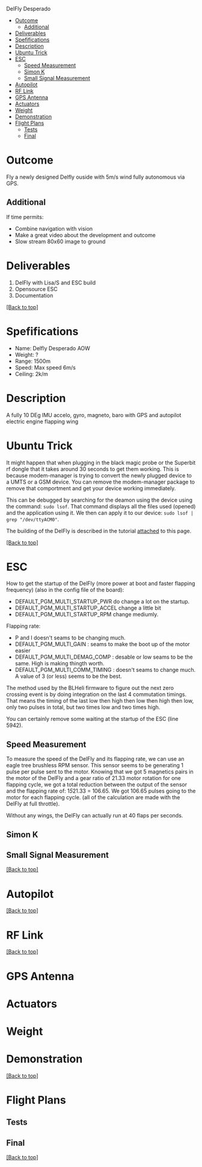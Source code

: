 DelFly Desperado

- [Outcome](#outcome)
  * [Additional](#additional)
- [Deliverables](#deliverables)
- [Spefifications](#spefifications)
- [Description](#description)
- [Ubuntu Trick](#ubuntu-trick)
- [ESC](#esc)
  * [Speed Measurement](#speed-measurement)
  * [Simon K](#simon-k)
  * [Small Signal Measurement](#small-signal-measurement)
- [Autopilot](#autopilot)
- [RF Link](#rf-link)
- [GPS Antenna](#gps-antenna)
- [Actuators](#actuators)
- [Weight](#weight)
- [Demonstration](#demonstration)
- [Flight Plans](#flight-plans)
  * [Tests](#tests)
  * [Final](#final)

# Outcome
Fly a newly designed Delfly ouside with 5m/s wind fully autonomous via GPS.
## Additional
If time permits:
* Combine navigation with vision
* Make a great video about the development and outcome
* Slow stream 80x60 image to ground

# Deliverables
1. DelFly with Lisa/S and ESC build
1. Opensource ESC
1. Documentation

<a href="#top">[Back to top]</a>

# Spefifications
* Name: Delfly Desperado AOW 
* Weight: ?
* Range: 1500m 
* Speed: Max speed 6m/s 
* Ceiling: 2k/m

# Description
A fully 10 DEg IMU accelo, gyro, magneto, baro with GPS and autopilot electric engine flapping wing

# Ubuntu Trick
It might happen that when plugging in the black magic probe or the Superbit rf dongle that it takes around 30 seconds to get them working. This is because modem-manager is trying to convert the newly plugged device to a UMTS or a GSM device. You can remove the modem-manager package to remove that comportment and get your device working immediately.

This can be debugged by searching for the deamon using the device using the command: `sudo lsof`. That command displays all the files used (opened) and the application using it. We then can apply it to our device: `sudo lsof | grep "/dev/ttyACM0"`.

The building of the DelFly is described in the tutorial [attached]() to this page.

<a href="#top">[Back to top]</a>

# ESC
How to get the startup of the DelFly (more power at boot and faster flapping frequency) (also in the config file of the board):
* DEFAULT_PGM_MULTI_STARTUP_PWR do change a lot on the startup.
* DEFAULT_PGM_MULTI_STARTUP_ACCEL change a little bit
* DEFAULT_PGM_MULTI_STARTUP_RPM change mediumly.

Flapping rate:
* P and I doesn't seams to be changing much.
* DEFAULT_PGM_MULTI_GAIN : seams to make the boot up of the motor easier
* DEFAULT_PGM_MULTI_DEMAG_COMP : desable or low seams to be the same. High is making thingth worth.
* DEFAULT_PGM_MULTI_COMM_TIMING : doesn't seams to change much. A value of 3 (or less) seems to be the best.

The method used by the BLHeli firmware to figure out the next zero crossing event is by doing integration on the last 4 commutation timings. That means the timing of the last low then high then low then high then low, only two pulses in total, but two times low and two times high.

You can certainly remove some waiting at the startup of the ESC (line 5942).

## Speed Measurement
To measure the speed of the DelFly and its flapping rate, we can use an eagle tree brushless RPM sensor. This sensor seems to be generating 1 pulse per pulse sent to the motor. Knowing that we got 5 magnetics pairs in the motor of the DelFly and a gear ratio of 21.33 motor rotation for one flapping cycle, we got a total reduction between the output of the sensor and the flapping rate of: 1*5*21.33 = 106.65. We got 106.65 pulses going to the motor for each flapping cycle. (all of the calculation are made with the DelFly at full throttle).

Without any wings, the DelFly can actually run at 40 flaps per seconds.

## Simon K
## Small Signal Measurement

<a href="#top">[Back to top]</a>

# Autopilot

<a href="#top">[Back to top]</a>
# RF Link

<a href="#top">[Back to top]</a>
# GPS Antenna
# Actuators
# Weight
# Demonstration

<a href="#top">[Back to top]</a>

# Flight Plans
## Tests
## Final
<a href="#top">[Back to top]</a>
